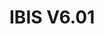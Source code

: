 # IBIS V6.01

```{include} ./markdown/IBIS-suite_release_notes_2024_02.md
```

```{include} ./markdown/IBIS-suite_release_notes_2024_01.md
```

```{include} ./markdown/IBIS-suite_release_notes_2023_12.md
```
```{include} ./markdown/IBIS-suite_release_notes_2023_11.md
```

```{include} ./markdown/IBIS-suite_release_notes_2023_10.md
```

```{include} ./markdown/IBIS-suite_release_notes_2023_09.md
```

```{include} ./markdown/IBIS-suite_release_notes_2023_08_09.md
```